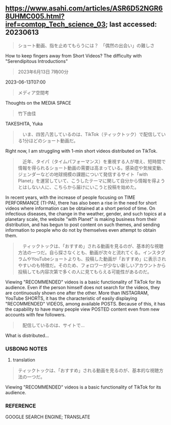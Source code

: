 ## https://www.asahi.com/articles/ASR6D52NGR68UHMC005.html?iref=comtop_Tech_science_03; last accessed: 20230613

> ショート動画、指を止めてもらうには？　「偶然の出会い」の難しさ

How to keep fingers away from Short Videos? The difficulty with "Serendipitous Introductions"

> 2023年6月13日 7時00分

2023-06-13T07:00

> メディア空間考

Thoughts on the MEDIA SPACE

> 竹下由佳

TAKESHITA, Yuka

>　いま、四苦八苦しているのは、TikTok（ティックトック）で配信している1分ほどのショート動画だ。

Right now, I am struggling with 1-min short videos distributed on TikTok.

>　近年、タイパ（タイムパフォーマンス）を重視する人が増え、短時間で情報を得られるショート動画の需要は高まっている。感染症や気候変動、ジェンダーなどの地球規模の課題について発信するサイト「with　Planet」を運営していて、こうしたテーマに関して自分から情報を得ようとはしない人に、こちらから届けにいこうと投稿を始めた。

In recent years, with the increase of people focusing on TIME PERFORMANCE (TI-PA), there has also been a rise in the need for short videos where information can be obtained at a short period of time. On infectious diseases, the change in the weather, gender, and such topics at a planetary scale, the website "with Planet" is making business from their distribution, and has begun to post content on such themes, and sending information to people who do not by themselves even attempt to obtain them. 

>　ティックトックは、「おすすめ」される動画を見るのが、基本的な視聴方法の一つだ。自ら探さなくとも、動画が次々と流れてくる。インスタグラムやYouTubeショートよりも、投稿した動画が「おすすめ」に表示されやすいのも特徴だ。そのため、フォロワーが少ない新しいアカウントから投稿しても内容次第で多くの人に見てもらえる可能性があるのだ。

Viewing "RECOMMENDED" videos is a basic functionality of TikTok for its audience. Even if the person himself does not search for the videos, they are continuously shown one after the other. More than INSTAGRAM, YouTube SHORTS, it has the characteristic of easily displaying "RECOMMENDED" VIDEOS, among available POSTS. Because of this, it has the capability to have many people view POSTED content even from new accounts with few followers.

>　配信しているのは、サイトで…

What is distributed...


### USBONG NOTES

1) translation

> ティックトックは、「おすすめ」される動画を見るのが、基本的な視聴方法の一つだ。

Viewing "RECOMMENDED" videos is a basic functionality of TikTok for its audience.

### REFERENCE

GOOGLE SEARCH ENGINE; TRANSLATE
